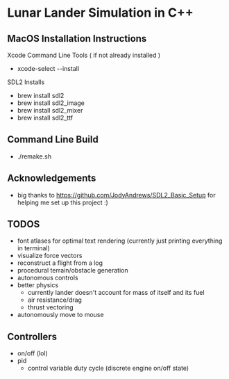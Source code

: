# Lunar Lander Simulation in C++


## MacOS Installation Instructions

Xcode Command Line Tools ( if not already installed )

- xcode-select --install

SDL2 Installs

- brew install sdl2
- brew install sdl2_image
- brew install sdl2_mixer
- brew install sdl2_ttf


## Command Line Build

- ./remake.sh


## Acknowledgements
- big thanks to https://github.com/JodyAndrews/SDL2_Basic_Setup for helping me set up this project :)


## TODOS
- font atlases for optimal text rendering (currently just printing everything in terminal)
- visualize force vectors
- reconstruct a flight from a log
- procedural terrain/obstacle generation
- autonomous controls 
- better physics
    - currently lander doesn't account for mass of itself and its fuel
    - air resistance/drag
    - thrust vectoring
- autonomously move to mouse


## Controllers
- on/off (lol)
- pid 
    - control variable duty cycle (discrete engine on/off state)